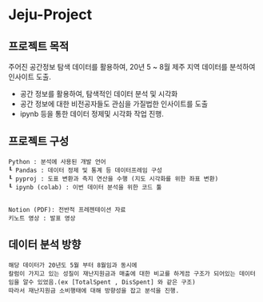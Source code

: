 # Jeju-Project

## 프로젝트 목적

주어진 공간정보 탐색 데이터를 활용하여, 20년 5 ~ 8월 제주 지역 데이터를 분석하여 인사이트 도출.

- 공간 정보를 활용하여, 탐색적인 데이터 분석 및 시각화
- 공간 정보에 대한 비전공자들도 관심을 가질법한 인사이트를 도출
- ipynb 등을 통한 데이터 정제및 시각화 작업 진행.

## 프로젝트 구성
```
Python : 분석에 사용된 개발 언어
┖ Pandas : 데이터 정제 및 통계 등 데이터프레임 구성
┖ pyproj : 도표 변환과 측지 연산을 수행 (지도 시각화를 위한 좌표 변환)
┖ ipynb (colab) : 이번 데이터 분석을 위한 코드 툴


Notion (PDF): 전반적 프레젠테이션 자료
키노트 영상 : 발표 영상
```
## 데이터 분석 방향
```
해당 데이터가 20년도 5월 부터 8월임과 동시에
칼럼이 가지고 있는 성질이 재난지원금과 매출에 대한 비교를 하게끔 구조가 되어있는 데이터임을 알수 있었음.(ex [TotalSpent , DisSpent] 와 같은 구조)
따라서 재난지원금 소비행태에 대해 방향성을 잡고 분석을 진행.
```

